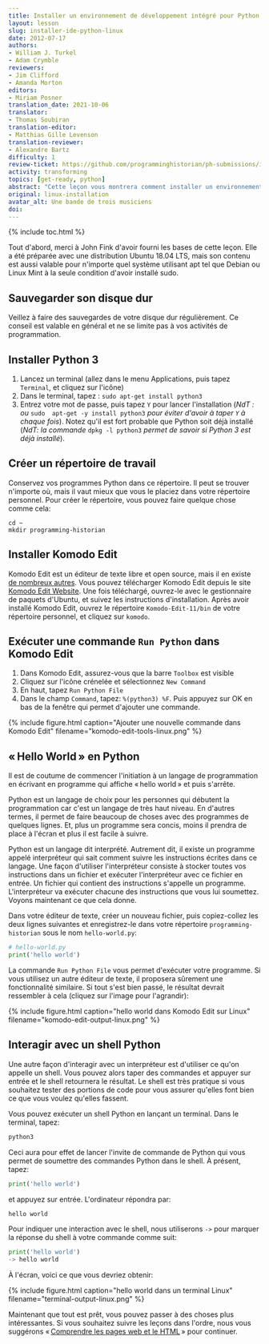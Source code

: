 ```yaml
---
title: Installer un environnement de développement intégré pour Python (Linux)
layout: lesson
slug: installer-ide-python-linux
date: 2012-07-17
authors:
- William J. Turkel
- Adam Crymble
reviewers:
- Jim Clifford
- Amanda Morton
editors:
- Miriam Posner
translation_date: 2021-10-06 
translator:
- Thomas Soubiran
translation-editor:
- Matthias Gille Levenson
translation-reviewer:
- Alexandre Bartz
difficulty: 1
review-ticket: https://github.com/programminghistorian/ph-submissions/issues/359
activity: transforming
topics: [get-ready, python]
abstract: "Cette leçon vous montrera comment installer un environnement de développement pour Python sur un ordinateur exécutant le système d'exploitation Linux."
original: linux-installation
avatar_alt: Une bande de trois musiciens
doi: 
---
```


{% include toc.html %}





Tout d'abord, merci à John Fink d'avoir fourni les bases de cette leçon. 
Elle a été préparée avec une distribution Ubuntu 18.04 LTS, mais son contenu est aussi valable pour n'importe quel système utilisant apt tel que Debian ou Linux Mint à la seule condition d'avoir installé sudo.

## Sauvegarder son disque dur

Veillez à faire des sauvegardes de votre disque dur régulièrement. Ce conseil est valable en général et ne se limite pas à vos activités de programmation.

## Installer Python 3
  
1.  Lancez un terminal (allez dans le menu Applications, puis tapez `Terminal`, et cliquez sur l'icône)
2.  Dans le terminal, tapez : `sudo apt-get install python3`
3.  Entrez votre mot de passe, puis tapez `Y` pour lancer l'installation (*NdT : ou* `sudo  apt-get -y install python3` *pour éviter d'avoir à taper `Y` à chaque fois*). 
    Notez qu'il est fort probable que Python soit déjà installé (*NdT: la commande* `dpkg -l python3` *permet de savoir si Python 3 est déjà installé*).

## Créer un répertoire de travail

Conservez vos programmes Python dans ce répertoire. Il peut se trouver n'importe où, mais il vaut mieux que vous le placiez dans votre répertoire personnel. Pour créer le répertoire, vous pouvez faire quelque chose comme cela:

```
cd ~
mkdir programming-historian
```

## Installer Komodo Edit

Komodo Edit est un éditeur de texte libre et open source, mais il en existe [de nombreux autres][]. Vous pouvez télécharger Komodo Edit depuis le site [Komodo Edit Website][]. Une fois téléchargé, ouvrez-le avec le gestionnaire de paquets d'Ubuntu, et suivez les instructions d'installation. Après avoir installé Komodo Edit,
ouvrez le répertoire `Komodo-Edit-11/bin` de votre répertoire personnel, et cliquez sur `komodo`.


## Exécuter une commande ```Run Python``` dans Komodo Edit

1.  Dans Komodo Edit, assurez-vous que la barre ```Toolbox``` est visible
2.  Cliquez sur l'icône crénelée et sélectionnez `New Command`
3.  En haut, tapez `Run Python File`
4.  Dans le champ ```Command```, tapez: `%(python3) %F`. Puis appuyez sur OK en bas de la fenêtre qui permet d'ajouter une commande.
   
{% include figure.html caption="Ajouter une nouvelle commande dans Komodo Edit" filename="komodo-edit-tools-linux.png" %}


## &laquo;&#x202F;Hello World&#x202F;&raquo; en Python

Il est de coutume de commencer l'initiation à un langage de programmation en écrivant en programme qui affiche &laquo;&#x202F;hello world&#x202F;&raquo; et puis s'arrête.

Python est un langage de choix pour les personnes qui débutent la programmation car c'est un langage de très haut niveau. En d'autres termes, il permet de faire beaucoup de choses avec des programmes de quelques lignes. Et, plus un programme sera concis, moins il prendra de place à l'écran et plus il est facile à suivre.

Python est un langage dit interprété. Autrement dit, il existe un programme appelé interpréteur qui sait comment suivre les instructions écrites dans ce langage. Une façon d'utiliser l'interpréteur consiste à stocker toutes vos instructions dans un fichier et exécuter l'interpréteur avec ce fichier en entrée. Un fichier qui contient des instructions s'appelle un programme. L'interpréteur va exécuter chacune des instructions que vous lui soumettez. 
Voyons maintenant ce que cela donne.  

Dans votre éditeur de texte, créer un nouveau fichier, puis copiez-collez les deux lignes suivantes et enregistrez-le dans votre répertoire `programming-historian` sous le nom `hello-world.py`:

``` python
# hello-world.py
print('hello world')
```

La commande ```Run Python File``` vous permet d'exécuter votre programme. Si vous utilisez un autre éditeur de texte, il proposera sûrement une fonctionnalité similaire. Si tout s'est bien passé, le résultat devrait ressembler à cela (cliquez sur l'image pour l'agrandir):

{% include figure.html caption="hello world dans Komodo Edit sur Linux" filename="komodo-edit-output-linux.png" %}

## Interagir avec un shell Python

Une autre façon d'interagir avec un interpréteur est d'utiliser ce qu'on appelle un shell. Vous pouvez alors taper des commandes et appuyer sur entrée et le shell retournera le résultat. Le shell est très pratique si vous souhaitez tester des portions de code pour vous assurer qu'elles font bien ce que vous voulez qu'elles fassent.

Vous pouvez exécuter un shell Python en lançant un terminal. Dans le terminal, tapez:

``` python
python3
```

Ceci aura pour effet de lancer l'invite de commande de Python qui vous permet de soumettre des commandes Python dans le shell. À présent, tapez:

``` python
print('hello world')
```

et appuyez sur entrée. L'ordinateur répondra par:

``` python
hello world
```

Pour indiquer une interaction avec le shell, nous utiliserons `->` pour marquer la réponse du shell à votre commande comme suit:

``` python
print('hello world')
-> hello world
```

À l'écran, voici ce que vous devriez obtenir:

{% include figure.html caption="hello world dans un terminal Linux" filename="terminal-output-linux.png" %}

Maintenant que tout est prêt, vous pouvez passer à des choses plus intéressantes. Si vous souhaitez suivre les leçons dans l'ordre, nous vous suggérons &laquo;&#x202F;[Comprendre les pages web et le HTML][]&#x202F;&raquo; pour continuer.

  [de nombreux autres]: https://wiki.python.org/moin/PythonEditors/
  [Komodo Edit Website]: https://www.activestate.com/products/komodo-edit/
  [Comprendre les pages web et le HTML]: /fr/lecons/comprendre-les-pages-web
